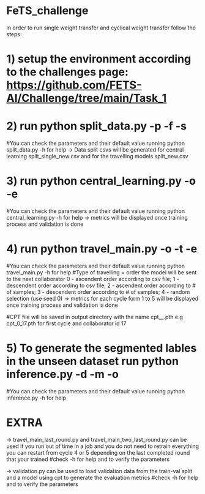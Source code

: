 # FeTS_challenge

In order to run single weight transfer and cyclical weight transfer follow the steps:

# 1) setup the environment according to the challenges page: https://github.com/FETS-AI/Challenge/tree/main/Task_1
# 2) run python split_data.py -p <path for dataset> -f <name of partitioning csv file> -s <percentage for training>
#You can check the parameters and their default value running python split_data.py -h for help
-> Data split csvs will be generated for central learning split_single_new.csv and for the travelling models split_new.csv

# 3) run python central_learning.py -o <output path for cpt> -e <epoch per round>
#You can check the parameters and their default value running python central_learning.py -h for help
-> metrics will be displayed once training process and validation is done

# 4) run python travel_main.py -o <output path for cpt> -t <type of travelling>-e <epoch per round>
#You can check the parameters and their default value running python travel_main.py -h for help
#Type of travelling =  order the model will be sent to the next collaborator
0 - ascendent order according to csv file; 
1 - descendent order according to csv file; 
2 - ascendent order according to # of samples; 
3 - descendent order according to # of samples; 
4 - random selection (use seed 0)
-> metrics for each cycle form 1 to 5 will be displayed once training process and validation is done

#CPT file will be saved in output directory with the name cpt_<roundNumber>_<collaboratorID>.pth e.g cpt_0_17.pth for first cycle and collaborator id 17

# 5) To generate the segmented lables in the unseen dataset run python inference.py -d <directory path of validation data> -m <path of model to load e.g cpt file path> -o <directory to save the segmentations>
#You can check the parameters and their default value running python inference.py -h for help

# EXTRA

-> travel_main_last_round.py and travel_main_two_last_round.py can be used if you run out of time in a job and you do not need to retrain everything you can restart from cycle 4 or 5 depending on the last completed round that your trained
#check -h for help and to verify the parameters

-> validation.py can be used to load validation data from the train-val split and a model using cpt to generate the evaluation metrics
#check -h for help and to verify the parameters